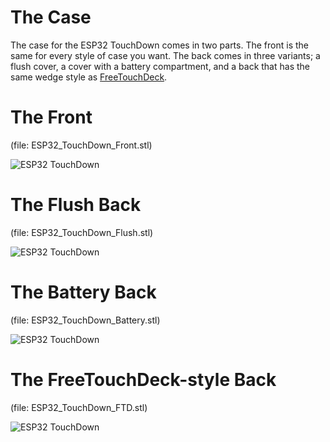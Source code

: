# The Case

The case for the ESP32 TouchDown comes in two parts. The front is the same for every style of case you want. The back comes in three variants; a flush cover,
a cover with a battery compartment, and a back that has the same wedge style as [FreeTouchDeck](https://github.com/DustinWatts/FreeTouchDeck). 

# The Front
(file: ESP32_TouchDown_Front.stl)

![ESP32 TouchDown](http://www.dustinwatts.nl/ESP32-TouchDown/docs/ESP32_TouchDown_Case.png)

# The Flush Back
(file: ESP32_TouchDown_Flush.stl)

![ESP32 TouchDown](http://www.dustinwatts.nl/ESP32-TouchDown/docs/ESP32_TouchDown_Case_Flush.png)

# The Battery Back
(file: ESP32_TouchDown_Battery.stl)

![ESP32 TouchDown](http://www.dustinwatts.nl/ESP32-TouchDown/docs/ESP32_TouchDown_Case_with_Battery.png)

# The FreeTouchDeck-style Back
(file: ESP32_TouchDown_FTD.stl)

![ESP32 TouchDown](http://www.dustinwatts.nl/ESP32-TouchDown/docs/ESP32_TouchDown_Case_FTD.png)
